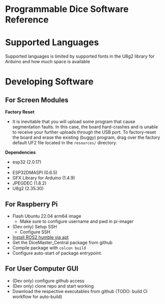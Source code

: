 # Programmable Dice Software Reference

# Supported Languages
Supported languages is limited by supported fonts in the U8g2 library for Arduino and how much space is available 

# Developing Software

## For Screen Modules

**Factory Reset**

- It is inevitable that you will upload some program that cause segmentation faults. In this case, the board hard-crashes and is unable to receive your further uploads through the USB port. To factory-reset the board and erase the existing (buggy) program, drag over the factory default UF2 file located in the `resources/` directory. 

**Dependencies**
- esp32 (2.0.17)
- 
- ESP32DMASPI (0.6.5)
- GFX Library for Arduino (1.4.9)
- JPEGDEC (1.8.2)
- U8g2 (2.35.30)

## For Raspberry Pi
- Flash Ubuntu 22.04 arm64 image
	- Make sure to configure username and pwd in pi-imager
- (Dev only) Setup SSH
	- Configure SSH 
- [Install ROS2 humble via apt](https://docs.ros.org/en/humble/Installation/Ubuntu-Install-Debs.html#setup-sources)
- Get the DiceMaster_Central package from github
- Compile package with `colcon build`
- Configure auto-start of package entrypoint.

## For User Computer GUI
- (Dev only) configure github access
- (Dev only) clone repo and start working
- Download the respective executables from github (TODO: build CI workflow for auto-build)

